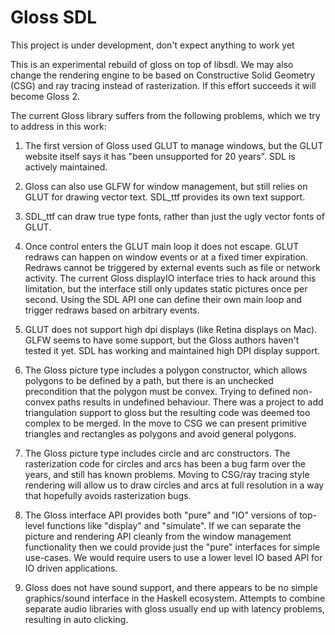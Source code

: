 # Gloss SDL

This project is under development, don't expect anything to work yet

This is an experimental rebuild of gloss on top of libsdl. We may also change the rendering engine to be based on Constructive Solid Geometry (CSG) and ray tracing instead of rasterization. If this effort succeeds it will become Gloss 2.

The current Gloss library suffers from the following problems, which we try to address in this work:

1. The first version of Gloss used GLUT to manage windows, but the GLUT website itself says it has "been unsupported for 20 years". SDL is actively maintained.

2. Gloss can also use GLFW for window management, but still relies on GLUT for drawing vector text. SDL_ttf provides its own text support.

3. SDL_ttf can draw true type fonts, rather than just the ugly vector fonts of GLUT.

4. Once control enters the GLUT main loop it does not escape. GLUT redraws can happen on window events or at a fixed timer expiration. Redraws cannot be triggered by external events such as file or network activity. The current Gloss displayIO interface tries to hack around this limitation, but the interface still only updates static pictures once per second. Using the SDL API one can define their own main loop and trigger redraws based on arbitrary events.

5. GLUT does not support high dpi displays (like Retina displays on Mac). GLFW seems to have some support, but the Gloss authors haven't tested it yet. SDL has working and maintained high DPI display support.

6. The Gloss picture type includes a polygon constructor, which allows polygons to be defined by a path, but there is an unchecked precondition that the polygon must be convex. Trying to defined non-convex paths results in undefined behaviour. There was a project to add triangulation support to gloss but the resulting code was deemed too complex to be merged. In the move to CSG we can present primitive triangles and rectangles as polygons and avoid general polygons.

7. The Gloss picture type includes circle and arc constructors. The rasterization code for circles and arcs has been a bug farm over the years, and still has known problems. Moving to CSG/ray tracing style rendering will allow us to draw circles and arcs at full resolution in a way that hopefully avoids rasterization bugs.

8. The Gloss interface API provides both "pure" and "IO" versions of top-level functions like "display" and "simulate". If we can separate the picture and rendering API cleanly from the window management functionality then we could provide just the "pure" interfaces for simple use-cases. We would require users to use a lower level IO based API for IO driven applications.

9. Gloss does not have sound support, and there appears to be no simple graphics/sound interface in the Haskell ecosystem. Attempts to combine separate audio libraries with gloss usually end up with latency problems, resulting in auto clicking.
